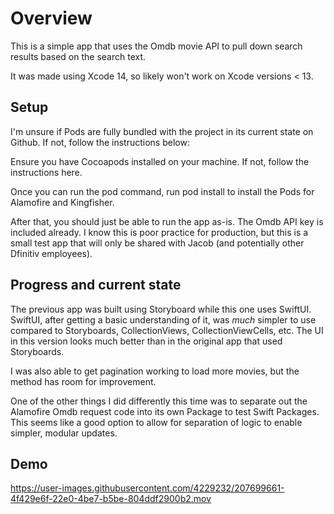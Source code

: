 # Overview
This is a simple app that uses the Omdb movie API to pull down search results based on the search text.

It was made using Xcode 14, so likely won't work on Xcode versions < 13.

## Setup
I'm unsure if Pods are fully bundled with the project in its current state on Github. If not, follow the instructions below:

Ensure you have Cocoapods installed on your machine. If not, follow the instructions here.

Once you can run the pod command, run pod install to install the Pods for Alamofire and Kingfisher.

After that, you should just be able to run the app as-is. The Omdb API key is included already. I know this is poor practice for production, but this is a small test app that will only be shared with Jacob (and potentially other Dfinitiv employees).

## Progress and current state
The previous app was built using Storyboard while this one uses SwiftUI. SwiftUI, after getting a basic understanding of it, was *much* simpler to use compared to Storyboards, CollectionViews, CollectionViewCells, etc. The UI in this version looks much better than in the original app that used Storyboards.

I was also able to get pagination working to load more movies, but the method has room for improvement.

One of the other things I did differently this time was to separate out the Alamofire Omdb request code into its own Package to test Swift Packages. This seems like a good option to allow for separation of logic to enable simpler, modular updates.

## Demo
https://user-images.githubusercontent.com/4229232/207699661-4f429e6f-22e0-4be7-b5be-804ddf2900b2.mov
